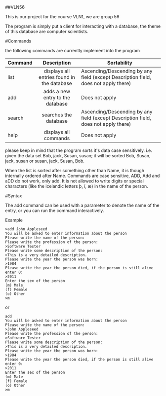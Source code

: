 ##VLN56

This is our project for the course VLN1, we are group 56

The program is simply put a client for interacting with a database, the theme of this database are computer scientists.

#Commands

the following commands are currently implement into the program

| Command       | Description                                | Sortability                                                                        |
| ------------- |:------------------------------------------:|------------------------------------------------------------------------------------|
| list          | displays all entries found in the database | Ascending/Descending by any field (except Description field, does not apply there) |
| add           | adds a new entry to the database           | Does not apply                                                                     |
| search        | searches the database                      | Ascending/Descending by any field (except Description field, does not apply there) |
| help          | displays all commands                      | Does not apply                                                                     |

please keep in mind that the program sorts it's data case sensitively. i.e. given the data set Bob, jack, Susan, susan; it will be sorted Bob, Susan, jack, susan or susan, jack, Susan, Bob.

When the list is sorted after something other than Name, it is though internally ordered after Name.
Commands are case sensitive, ADD, Add and aDD do not work, only add.
It is not allowed to write digits or special characters (like the icelandic letters þ, í, æ) in the name of the person.

#Syntax

The add command can be used with a parameter to denote the name of the entry, or you can run the command interactively.

Example

```
>add John Appleseed
You will be asked to enter information about the person
Please write the name of the person: 
Please write the profession of the person: 
>Software Tester
Please write some description of the person: 
>This is a very detailed description.
Please write the year the person was born: 
>1984
Please write the year the person died, if the person is still alive enter 0: 
>2011
Enter the sex of the person 
(m) Male
(f) Female
(o) Other
>m
```
or 

```
add
You will be asked to enter information about the person
Please write the name of the person:
>John Appleseed
Please write the profession of the person: 
>Software Tester
Please write some description of the person: 
>This is a very detailed description.
Please write the year the person was born: 
>1984
Please write the year the person died, if the person is still alive enter 0: 
>2011
Enter the sex of the person 
(m) Male
(f) Female
(o) Other
>m
```

